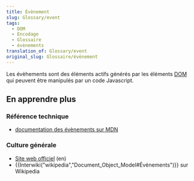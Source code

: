 ```yaml
---
title: Évènement
slug: Glossary/event
tags:
  - DOM
  - Encodage
  - Glossaire
  - évènements
translation_of: Glossary/event
original_slug: Glossaire/évènement
---
```

Les évèhements sont des éléments actifs générés par les éléments [DOM](/fr/docs/Glossaire/DOM) qui peuvent être manipulés par un code Javascript.

## En apprendre plus

### Référence technique

- [documentation des évènements sur MDN](/fr/docs/Web/API/Event)

### Culture générale

- [Site web officiel](https://www.w3.org/DOM/) (en)
- {{Interwiki("wikipedia","Document_Object_Model#Événements")}} sur Wikipedia
